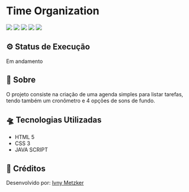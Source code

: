 # Time Organization

![](https://img.shields.io/badge/HTML5-E34F26?style=for-the-badge&logo=html5&logoColor=white)
![](https://img.shields.io/badge/javascript-yellow?style=for-the-badge&logo=javascript&logoColor=white)
![](https://img.shields.io/badge/CSS3-1572B6?style=for-the-badge&logo=css3&logoColor=white)
![](https://img.shields.io/badge/Visual_Studio_Code-0078D4?style=for-the-badge&logo=visual%20studio%20code&logoColor=white)
![](https://img.shields.io/badge/Markdown-000000?style=for-the-badge&logo=markdown&logoColor=white)

## ⚙ Status de Execução

Em andamento


## 📎 Sobre

O projeto consiste na criação de uma agenda simples para listar tarefas, tendo também um cronômetro e 4 opções de sons de fundo.

## 🛸 Tecnologias Utilizadas

- HTML 5
- CSS 3
- JAVA SCRIPT


## 👾 Créditos

<p>
Desenvolvido por: <a href="https://github.com/iMetzker">Ivny Metzker</a> <br>

